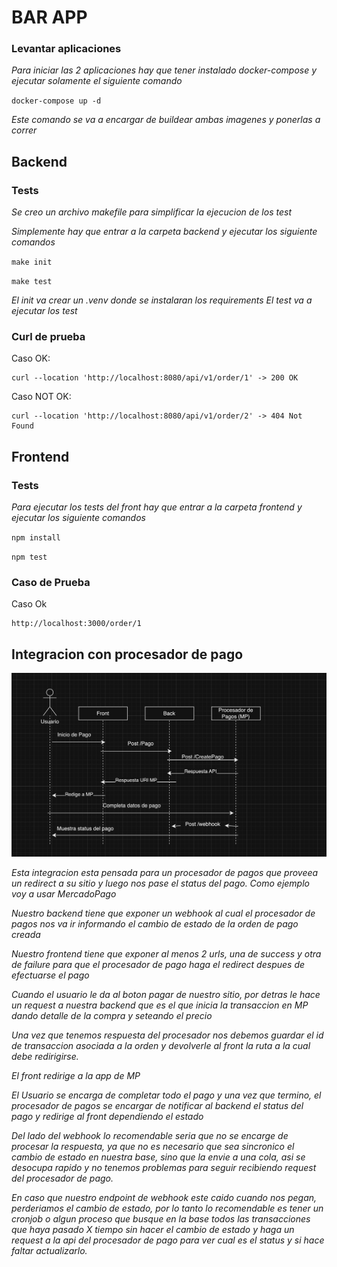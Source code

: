 # BAR APP

### Levantar aplicaciones

_Para iniciar las 2 aplicaciones hay que tener instalado docker-compose y ejecutar solamente el siguiente comando_

`docker-compose up -d`

_Este comando se va a encargar de buildear ambas imagenes y ponerlas a correr_

## Backend

### Tests

_Se creo un archivo makefile para simplificar la ejecucion de los test_

_Simplemente hay que entrar a la carpeta backend y ejecutar los siguiente comandos_

`make init`

`make test`

_El init va crear un .venv donde se instalaran los requirements_
_El test va a ejecutar los test_

### Curl de prueba

Caso OK:

```
curl --location 'http://localhost:8080/api/v1/order/1' -> 200 OK
```

Caso NOT OK:

```
curl --location 'http://localhost:8080/api/v1/order/2' -> 404 Not Found
```

## Frontend

### Tests

_Para ejecutar los tests del front hay que entrar a la carpeta frontend y ejecutar los siguiente comandos_

`npm install`

`npm test`

### Caso de Prueba

Caso Ok

```
http://localhost:3000/order/1
```

## Integracion con procesador de pago

![screenshot](diagram.png)

_Esta integracion esta pensada para un procesador de pagos que proveea un redirect a su sitio y luego nos pase el status del pago. Como ejemplo voy a usar MercadoPago_

_Nuestro backend tiene que exponer un webhook al cual el procesador de pagos nos va ir informando el cambio de estado de la orden de pago creada_

_Nuestro frontend tiene que exponer al menos 2 urls, una de success y otra de failure para que el procesador de pago haga el redirect despues de efectuarse el pago_

_Cuando el usuario le da al boton pagar de nuestro sitio, por detras le hace un request a nuestra backend que es el que inicia la transaccion en MP dando detalle de la compra y seteando el precio_

_Una vez que tenemos respuesta del procesador nos debemos guardar el id de transaccion asociada a la orden y devolverle al front la ruta a la cual debe redirigirse._

_El front redirige a la app de MP_

_El Usuario se encarga de completar todo el pago y una vez que termino, el procesador de pagos se encargar de notificar al backend el status del pago y redirige al front dependiendo el estado_

_Del lado del webhook lo recomendable seria que no se encarge de procesar la respuesta, ya que no es necesario que sea sincronico el cambio de estado en nuestra base, sino que la envie a una cola, asi se desocupa rapido y no tenemos problemas para seguir recibiendo request del procesador de pago._

_En caso que nuestro endpoint de webhook este caido cuando nos pegan, perderiamos el cambio de estado, por lo tanto lo recomendable es tener un cronjob o algun proceso que busque en la base todos las transacciones que haya pasado X tiempo sin hacer el cambio de estado y haga un request a la api del procesador de pago para ver cual es el status y si hace faltar actualizarlo._
